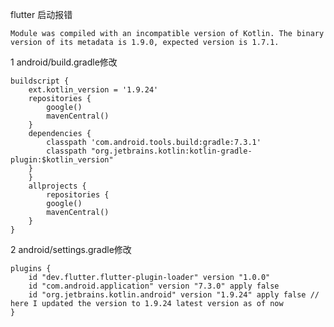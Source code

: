 flutter 启动报错

`Module was compiled with an incompatible version of Kotlin. The binary version of its metadata is 1.9.0, expected version is 1.7.1.`



1  android/build.gradle修改

```
buildscript {
    ext.kotlin_version = '1.9.24'
    repositories {
        google()
        mavenCentral()
    }
    dependencies {
        classpath 'com.android.tools.build:gradle:7.3.1'
        classpath "org.jetbrains.kotlin:kotlin-gradle-plugin:$kotlin_version"
    }
    }
    allprojects {
        repositories {
        google()
        mavenCentral()
    }
}
```



2 android/settings.gradle修改

```
plugins {
	id "dev.flutter.flutter-plugin-loader" version "1.0.0"
	id "com.android.application" version "7.3.0" apply false
	id "org.jetbrains.kotlin.android" version "1.9.24" apply false // here I updated the version to 1.9.24 latest version as of now
}
```

